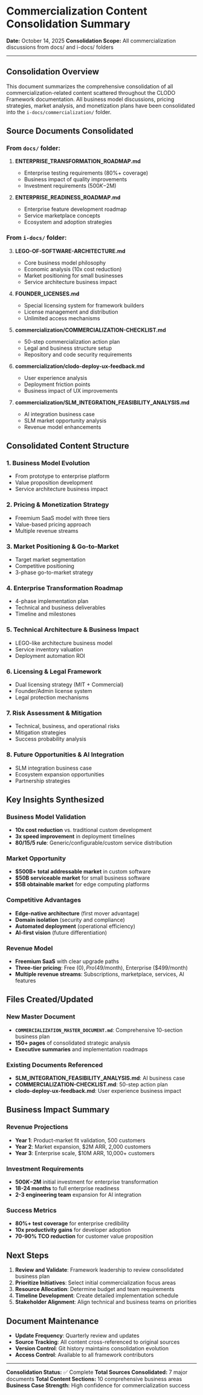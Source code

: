 # Commercialization Content Consolidation Summary

**Date:** October 14, 2025
**Consolidation Scope:** All commercialization discussions from docs/ and i-docs/ folders

---

## Consolidation Overview

This document summarizes the comprehensive consolidation of all commercialization-related content scattered throughout the CLODO Framework documentation. All business model discussions, pricing strategies, market analysis, and monetization plans have been consolidated into the `i-docs/commercialization/` folder.

## Source Documents Consolidated

### From `docs/` folder:
1. **ENTERPRISE_TRANSFORMATION_ROADMAP.md**
   - Enterprise testing requirements (80%+ coverage)
   - Business impact of quality improvements
   - Investment requirements ($500K-$2M)

2. **ENTERPRISE_READINESS_ROADMAP.md**
   - Enterprise feature development roadmap
   - Service marketplace concepts
   - Ecosystem and adoption strategies

### From `i-docs/` folder:
3. **LEGO-OF-SOFTWARE-ARCHITECTURE.md**
   - Core business model philosophy
   - Economic analysis (10x cost reduction)
   - Market positioning for small businesses
   - Service architecture business impact

4. **FOUNDER_LICENSES.md**
   - Special licensing system for framework builders
   - License management and distribution
   - Unlimited access mechanisms

5. **commercialization/COMMERCIALIZATION-CHECKLIST.md**
   - 50-step commercialization action plan
   - Legal and business structure setup
   - Repository and code security requirements

6. **commercialization/clodo-deploy-ux-feedback.md**
   - User experience analysis
   - Deployment friction points
   - Business impact of UX improvements

7. **commercialization/SLM_INTEGRATION_FEASIBILITY_ANALYSIS.md**
   - AI integration business case
   - SLM market opportunity analysis
   - Revenue model enhancements

## Consolidated Content Structure

### 1. Business Model Evolution
- From prototype to enterprise platform
- Value proposition development
- Service architecture business impact

### 2. Pricing & Monetization Strategy
- Freemium SaaS model with three tiers
- Value-based pricing approach
- Multiple revenue streams

### 3. Market Positioning & Go-to-Market
- Target market segmentation
- Competitive positioning
- 3-phase go-to-market strategy

### 4. Enterprise Transformation Roadmap
- 4-phase implementation plan
- Technical and business deliverables
- Timeline and milestones

### 5. Technical Architecture & Business Impact
- LEGO-like architecture business model
- Service inventory valuation
- Deployment automation ROI

### 6. Licensing & Legal Framework
- Dual licensing strategy (MIT + Commercial)
- Founder/Admin license system
- Legal protection mechanisms

### 7. Risk Assessment & Mitigation
- Technical, business, and operational risks
- Mitigation strategies
- Success probability analysis

### 8. Future Opportunities & AI Integration
- SLM integration business case
- Ecosystem expansion opportunities
- Partnership strategies

## Key Insights Synthesized

### Business Model Validation
- **10x cost reduction** vs. traditional custom development
- **3x speed improvement** in deployment timelines
- **80/15/5 rule**: Generic/configurable/custom service distribution

### Market Opportunity
- **$500B+ total addressable market** in custom software
- **$50B serviceable market** for small business software
- **$5B obtainable market** for edge computing platforms

### Competitive Advantages
- **Edge-native architecture** (first mover advantage)
- **Domain isolation** (security and compliance)
- **Automated deployment** (operational efficiency)
- **AI-first vision** (future differentiation)

### Revenue Model
- **Freemium SaaS** with clear upgrade paths
- **Three-tier pricing**: Free ($0), Pro ($49/month), Enterprise ($499/month)
- **Multiple revenue streams**: Subscriptions, marketplace, services, AI features

## Files Created/Updated

### New Master Document
- **`COMMERCIALIZATION_MASTER_DOCUMENT.md`**: Comprehensive 10-section business plan
- **150+ pages** of consolidated strategic analysis
- **Executive summaries** and implementation roadmaps

### Existing Documents Referenced
- **SLM_INTEGRATION_FEASIBILITY_ANALYSIS.md**: AI business case
- **COMMERCIALIZATION-CHECKLIST.md**: 50-step action plan
- **clodo-deploy-ux-feedback.md**: User experience business impact

## Business Impact Summary

### Revenue Projections
- **Year 1**: Product-market fit validation, 500 customers
- **Year 2**: Market expansion, $2M ARR, 2,000 customers
- **Year 3**: Enterprise scale, $10M ARR, 10,000+ customers

### Investment Requirements
- **$500K-$2M** initial investment for enterprise transformation
- **18-24 months** to full enterprise readiness
- **2-3 engineering team** expansion for AI integration

### Success Metrics
- **80%+ test coverage** for enterprise credibility
- **10x productivity gains** for developer adoption
- **70-90% TCO reduction** for customer value proposition

## Next Steps

1. **Review and Validate**: Framework leadership to review consolidated business plan
2. **Prioritize Initiatives**: Select initial commercialization focus areas
3. **Resource Allocation**: Determine budget and team requirements
4. **Timeline Development**: Create detailed implementation schedule
5. **Stakeholder Alignment**: Align technical and business teams on priorities

## Document Maintenance

- **Update Frequency**: Quarterly review and updates
- **Source Tracking**: All content cross-referenced to original sources
- **Version Control**: Git history maintains consolidation evolution
- **Access Control**: Available to all framework contributors

---

**Consolidation Status:** ✅ Complete
**Total Sources Consolidated:** 7 major documents
**Total Content Sections:** 10 comprehensive business areas
**Business Case Strength:** High confidence for commercialization success